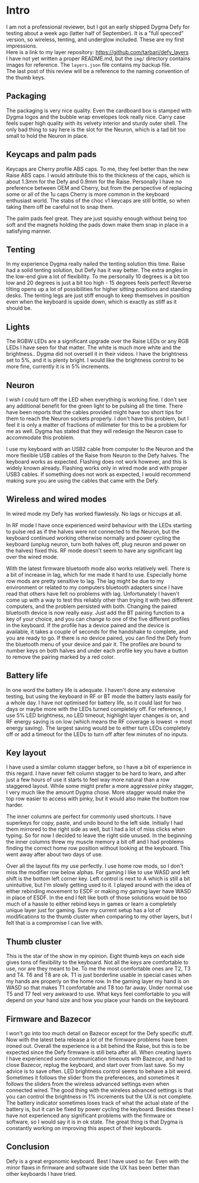 # Intro
I am not a professional reviewer, but I got an early shipped Dygma Defy for testing about a week ago (latter half of 
September). It is a "full specced" version, so wireless, tenting, and underglow included. These are my first 
impressions.  
Here is a link to my layer repository: https://github.com/tarbari/defy_layers  
I have not yet written a proper README.md, but the `img/` directory contains images for reference. The `layers.json` 
file contains my backup file.  
The last post of this review will be a reference to the naming convention of the thumb keys.

## Packaging
The packaging is very nice quality. Even the cardboard box is stamped with Dygma logos and the bubble wrap envelopes 
look really nice. Carry case feels super high quality with its velvety interior and sturdy outer shell. The only bad 
thing to say here is the slot for the Neuron, which is a tad bit too small to hold the Neuron in place.

## Keycaps and palm pads
Keycaps are Cherry profile ABS caps. To me, they feel better than the new Raise ABS caps. I would attribute this to the 
thickness of the caps, which is about 1.3mm for the Defy and 0.9mm for the Raise. Personally I have no preference 
between OEM and Cherry, but from the perspective of replacing some or all of the 1u caps Cherry is more common in the 
keyboard enthusiast world. The stabs of the choc v1 keycaps are still brittle, so when taking them off be careful not to 
snap them.  

The palm pads feel great. They are just squishy enough without being too soft and the magnets holding the 
pads down make them snap in place in a satisfying manner. 

## Tenting
In my experience Dygma really nailed the tenting solution this time. Raise had a solid tenting solution, but Defy has it 
way better. The extra angles in the low-end give a lot of flexibility. To me personally 10 degrees is a bit too low 
and 20 degrees is just a bit too high - 15 degrees feels perfect! Reverse tilting opens up a lot of possibilities for 
higher sitting positions and standing desks. The tenting legs are just stiff enough to keep themselves in position even 
when the keyboard is upside down, which is exactly as stiff as it should be.

## Lights
The RGBW LEDs are a significant upgrade over the Raise LEDs or any RGB LEDs I have seen for that matter. The white is 
much more white and the brightness.. Dygma did not oversell it in their videos. I have the brightness set to 5%, and it 
is plenty bright. I would like the brightness control to be more fine, currently it is in 5% increments.

## Neuron
I wish I could turn off the LED when everything is working fine. I don't see any additional benefit for the green light 
to be pulsing all the time. There have been reports that the cables provided might have too short tips for them to 
reach the Neuron sockets properly. I don't have this problem, but I feel it is only a matter of fractions of millimeter 
for this to be a problem for me as well. Dygma has stated that they will redesign the Neuron case to accommodate this 
problem.  

I use my keyboard with an USB2 cable from computer to the Neuron and the more 
flexible USB cables of the Raise from Neuron to the Defy halves. The keyboard works as expected. Flashing does not work 
however, and this is widely known already. Flashing works only in wired mode and with proper USB3 cables. If something 
does not work as expected, I would recommend making sure you are using the cables that came with the Defy. 

## Wireless and wired modes
In wired mode my Defy has worked flawlessly. No lags or hiccups at all.  

In RF mode I have once experienced weird behaviour with the LEDs starting to pulse red as if the halves were not 
connected to the Neuron, but the keyboard continued working otherwise normally and power cycling the keyboard (unplug 
neuron, turn both halves off, plug neuron and power on the halves) fixed this. RF mode doesn't seem to have any 
significant lag over the wired mode.  

With the latest firmware bluetooth mode also works relatively well. There is a bit of increase in lag, which for me 
made it hard to use. Especially home row mods are pretty sensitive to lag. The lag might be due to my environment or 
related to my computers bluetooth adapters since I have read that others have felt no problems with lag. Unfortunately 
I haven't come up with a way to test this reliably other than trying it with two different computers, and the problem 
persisted with both. Changing the paired bluetooth device is now really easy. Just add the BT pairing function to a key 
of your choice, and you can change to one of the five different profiles in the keyboard. If the profile has a device 
paired and the device is available, it takes a couple of seconds for the handshake to complete, and you are ready to go. 
If there is no device paired, you can find the Defy from the bluetooth menu of your device and pair it. The profiles 
are bound to number keys on both halves and under each profile key you have a button to remove the pairing marked by a 
red color.

## Battery life
In one word the battery life is adequate. I haven't done any extensive testing, but using the keyboard in RF or BT mode 
the battery lasts easily for a whole day. I have not optimised for battery life, so it could last for two days or maybe 
more with the LEDs turned completely off. For reference, I use 5% LED brightness, no LED timeout, highlight layer 
changes is on, and RF energy saving is on low (which means the RF coverage is lowest -> most energy saving). The largest 
saving would be to either turn LEDs completely off or add a timeout for the LEDs to turn off after few minutes of no 
inputs.

## Key layout
I have used a similar column stagger before, so I have a bit of experience in this regard. I have never felt column 
stagger to be hard to learn, and after just a few hours of use it starts to feel way more natural than a row staggered 
layout. While some might prefer a more aggressive pinky stagger, I very much like the amount Dygma chose. More stagger 
would make the top row easier to access with pinky, but it would also make the bottom row harder.  

The inner columns are perfect for commonly used shortcuts. I have superkeys for copy, paste, and undo bound to the left 
side. Initially I had them mirrored to the right side as well, but I had a lot of miss clicks when typing. So for now I 
decided to leave the right side unused. In the beginning the inner columns threw my muscle memory a bit off and I had 
problems finding the correct home row position without looking at the keyboard. This went away after about two days of 
use. 

Over all the layout fits my use perfectly. I use home row mods, so I don't miss the modifier row below alphas. For
gaming I like to use WASD and left shift is the bottom left corner key. Left control is next to A which is still a bit
unintuitive, but I'm slowly getting used to it. I played around with the idea of either rebinding movement to ESDF or 
making my gaming layer have WASD in place of ESDF. In the end I felt like both of those solutions would be too much of 
a hassle to either rebind keys in games or learn a completely unique layer just for gaming. Sure my current setup has 
a lot of modifications to the thumb cluster when comparing to my other layers, but I felt that is a compromise I can 
live with. 

## Thumb cluster
This is the star of the show in my opinion. Eight thumb keys on each side gives tons of flexibility to the keyboard. 
Not all the keys are comfortable to use, nor are they meant to be. To me the most comfortable ones are T2, T3 and T4. 
T6 and T8 are ok. T1 is just borderline usable in special cases when my hands are properly on the home row. In the 
gaming layer my hand is on WASD so that makes T1 comfortable and T8 too far away. Under normal use T5 and T7 feel very 
awkward to use. What keys feel comfortable to you will depend on your hand size and how you place your hands on the 
keyboard. 

## Firmware and Bazecor
I won't go into too much detail on Bazecor except for the Defy specific stuff. Now with the latest beta release a lot 
of the firmware problems have been ironed out. Overall the experience is a bit behind the Raise, but this is to be 
expected since the Defy firmware is still beta after all. When creating layers I have experienced some communication 
timeouts with Bazecor, and had to close Bazecor, replug the keyboard, and start over from last save. So my advice is to 
save often. LED brightness control seems to behave a bit weird. Sometimes it follows the slider from the preferences, 
and sometimes it follows the sliders from the wireless advanced settings even when connected wired. The good thing with 
the wireless advanced settings is that you can control the brightness in 1% increments but the UX is not complete. The 
battery indicator sometimes loses track of what the actual state of the battery is, but it can be fixed by power 
cycling the keyboard. Besides these I have not experienced any significant problems with the firmware or software, so I 
would say it is in ok state. The great thing is that Dygma is constantly working on improving this aspect of their 
keyboards. 

## Conclusion
Defy is a great ergonomic keyboard. Best I have used so far. Even with the minor flaws in firmware and software side 
the UX has been better than other keyboards I have tried.

